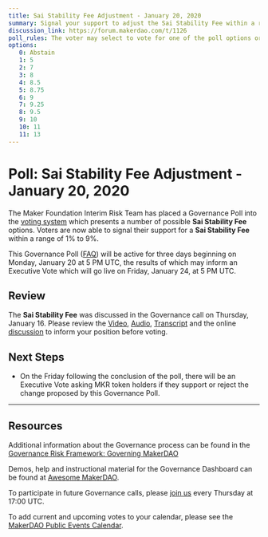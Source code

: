 ```yaml
---
title: Sai Stability Fee Adjustment - January 20, 2020
summary: Signal your support to adjust the Sai Stability Fee within a range of 1% to 9%
discussion_link: https://forum.makerdao.com/t/1126
poll_rules: The voter may select to vote for one of the poll options or they may elect to abstain from the poll entirely
options:
   0: Abstain
   1: 5
   2: 7
   3: 8
   4: 8.5
   5: 8.75
   6: 9
   7: 9.25
   8: 9.5
   9: 10
   10: 11
   11: 13
---
```

# Poll: Sai Stability Fee Adjustment - January 20, 2020

The Maker Foundation Interim Risk Team has placed a Governance Poll into the [voting system](https://vote.makerdao.com/polling) which presents a number of possible **Sai Stability Fee** options. Voters are now able to signal their support for a **Sai Stability Fee** within a range of 1% to 9%.

This Governance Poll ([FAQ](https://community-development.makerdao.com/makerdao-scd-faqs/scd-faqs/governance)) will be active for three days beginning on Monday, January 20 at 5 PM UTC, the results of which may inform an Executive Vote which will go live on Friday, January 24, at 5 PM UTC.

## Review

The **Sai Stability Fee** was discussed in the Governance call on Thursday, January 16. Please review the [Video](https://www.youtube.com/playlist?list=PLLzkWCj8ywWNq5-90-Id6VPSsrk4OWVan), [Audio](https://soundcloud.com/makerdao/sets/governance-and-risk), [Transcript](https://community-development.makerdao.com/governance/governance-and-risk-meetings/transcripts) and the online [discussion](https://forum.makerdao.com/c/governance) to inform your position before voting.

## Next Steps

* On the Friday following the conclusion of the poll, there will be an Executive Vote asking MKR token holders if they support or reject the change proposed by this Governance Poll.

---

## Resources

Additional information about the Governance process can be found in the [Governance Risk Framework: Governing MakerDAO](https://community-development.makerdao.com/governance/governance-risk-framework)

Demos, help and instructional material for the Governance Dashboard can be found at [Awesome MakerDAO](https://awesome.makerdao.com/#voting).

To participate in future Governance calls, please [join us](https://community-development.makerdao.com/governance/governance-and-risk-meetings) every Thursday at 17:00 UTC.

To add current and upcoming votes to your calendar, please see the [MakerDAO Public Events Calendar](https://calendar.google.com/calendar/embed?src=makerdao.com_3efhm2ghipksegl009ktniomdk%40group.calendar.google.com&ctz=America%2FLos_Angeles).
